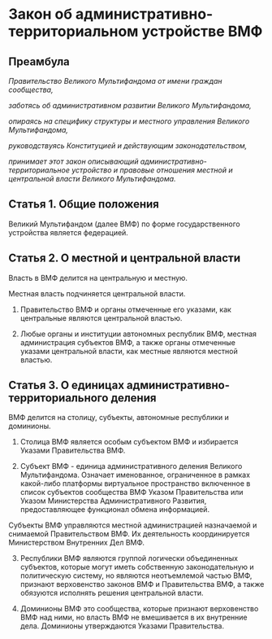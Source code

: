 # Закон об административно-территориальном устройстве ВМФ

## Преамбула
*Правительство Великого Мультифандома от имени граждан сообщества,*

*заботясь об административном развитии Великого Мультифандома,*

*опираясь на специфику структуры и местного управления Великого Мультифандома,*

*руководствуясь Конституцией и действующим законодательством,*

*принимает этот закон описывающий административно-территориальное устройство и правовые отношения местной и центральной власти Великого Мультифандома.*


## Статья 1. Общие положения

Великий Мультифандом (далее ВМФ) по форме государственного устройства является федерацией.

## Статья 2. О местной и центральной власти  

Власть в ВМФ делится на центральную и местную.

Местная власть подчиняется центральной власти.

1) Правительство ВМФ и органы отмеченные его указами, как центральные являются центральной властью.

2) Любые органы и институции автономных республик ВМФ,  местная администрация субъектов ВМФ, а также органы отмеченные указами центральной власти, как местные являются местной властью.

## Статья 3. О единицах административно-территориального деления

ВМФ делится на столицу, субъекты, автономные республики и доминионы.

1) Столица ВМФ является особым субъектом ВМФ и избирается Указами Правительства ВМФ.

2) Субъект ВМФ - единица административного деления Великого Мультифандома. Означает именованное, ограниченное в рамках какой-либо платформы виртуальное пространство включенное в список субъектов сообщества ВМФ Указом Правительства или Указом Министерства Административного Развития, предоставляющее функционал обмена информацией.

Субъекты ВМФ управляются местной администрацией назначаемой и снимаемой Правительством ВМФ. Их деятельность координируется Министерством Внутренних Дел ВМФ.

3) Республики ВМФ являются группой логически объединенных субъектов, которые могут иметь собственную законодательную и политическую систему, но являются неотъемлемой частью ВМФ, признают верховенство законов ВМФ и Правительства ВМФ, а также обязуются исполнять решения центральной власти.

4) Доминионы ВМФ это сообщества, которые признают верховенство ВМФ над ними, но власть ВМФ не вмешивается в их внутренние дела. Доминионы утверждаются Указами Правительства.
